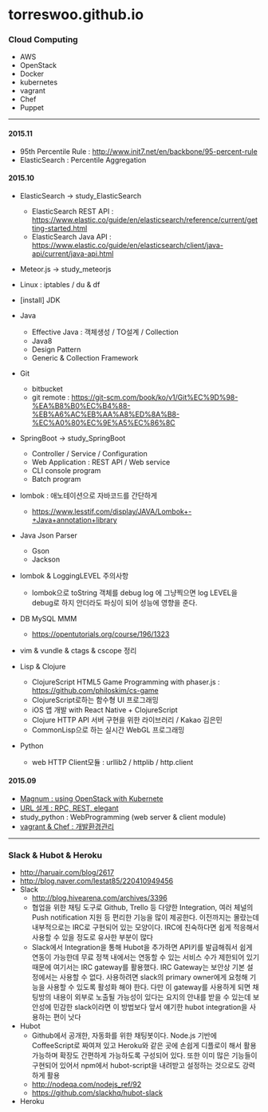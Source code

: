 # torreswoo.github.io


### Cloud Computing
- AWS
- OpenStack
- Docker
- kubernetes
- vagrant
- Chef
- Puppet


---

#### 2015.11
- 95th Percentile Rule : http://www.init7.net/en/backbone/95-percent-rule
- ElasticSearch : Percentile Aggregation
#### 2015.10
- ElasticSearch -> study_ElasticSearch
   - ElasticSearch REST API : https://www.elastic.co/guide/en/elasticsearch/reference/current/getting-started.html
   - ElasticSearch Java API : https://www.elastic.co/guide/en/elasticsearch/client/java-api/current/java-api.html
- Meteor.js -> study_meteorjs
- Linux : iptables / du & df
- [install] JDK
- Java
   - Effective Java : 객체생성 / TO설계 / Collection
   - Java8
   - Design Pattern
   - Generic & Collection Framework

- Git
   - bitbucket
   - git remote : https://git-scm.com/book/ko/v1/Git%EC%9D%98-%EA%B8%B0%EC%B4%88-%EB%A6%AC%EB%AA%A8%ED%8A%B8-%EC%A0%80%EC%9E%A5%EC%86%8C

- SpringBoot -> study_SpringBoot
   - Controller / Service / Configuration
   - Web Application : REST API / Web service
   - CLI console program
   - Batch program
- lombok : 애노테이션으로 자바코드를 간단하게
   - https://www.lesstif.com/display/JAVA/Lombok+-+Java+annotation+library
- Java Json Parser
   - Gson
   - Jackson

- lombok & LoggingLEVEL 주의사항
   - lombok으로 toString 객체를 debug log 에 그냥찍으면 log LEVEL을 debug로 하지 안더라도 파싱이 되어 성능에 영향을 준다.

- DB MySQL MMM
   - https://opentutorials.org/course/196/1323

- vim & vundle & ctags & cscope 정리

- Lisp & Clojure
   - ClojureScript HTML5 Game Programming with phaser.js : https://github.com/philoskim/cs-game
   - ClojureScript로하는 함수형 UI 프로그래밍
   - iOS 앱 개발 with React Native + ClojureScript
   - Clojure HTTP API 서버 구현을 위한 라이브러리 / Kakao 김은민
   - CommonLisp으로 하는 실시간 WebGL 프로그래밍

- Python
   - web HTTP Client모듈 : urllib2 / httplib / http.client


#### 2015.09
- [Magnum : using OpenStack with Kubernete]( )
- [URL 설계 : RPC, REST, elegant]()
- study_python : WebProgramming (web server & client module)
- [vagrant & Chef : 개발환경관리]()


---

### Slack & Hubot & Heroku
- http://haruair.com/blog/2617
- http://blog.naver.com/lestat85/220410949456
- Slack
   - http://blog.hivearena.com/archives/3396
   - 협업을 위한 채팅 도구로 Github, Trello 등 다양한 Integration, 여러 체널의 Push notification 지원 등 편리한 기능을 많이 제공한다. 이전까지는 몰랐는데 내부적으로는 IRC로 구현되어 있는 모양이다. IRC에 친숙하다면 쉽게 적응해서 사용할 수 있을 정도로 유사한 부분이 많다
   - Slack에서 Integration을 통해 Hubot을 추가하면 API키를 발급해줘서 쉽게 연동이 가능한데 무료 정책 내에서는 연동할 수 있는 서비스 수가 제한되어 있기 때문에 여기서는 IRC gateway를 활용했다. IRC Gateway는 보안상 기본 설정에서는 사용할 수 없다. 사용하려면 slack의 primary owner에게 요청해 기능을 사용할 수 있도록 활성화 해야 한다. 다만 이 gateway를 사용하게 되면 채팅방의 내용이 외부로 노출될 가능성이 있다는 요지의 안내를 받을 수 있는데 보안성에 민감한 slack이라면 이 방법보다 앞서 얘기한 hubot integration을 사용하는 편이 낫다
- Hubot
   - Github에서 공개한, 자동화를 위한 채팅봇이다. Node.js 기반에 CoffeeScript로 짜여져 있고 Heroku와 같은 곳에 손쉽게 디플로이 해서 활용 가능하며 확장도 간편하게 가능하도록 구성되어 있다. 또한 이미 많은 기능들이 구현되어 있어서 npm에서 hubot-script을 내려받고 설정하는 것으로도 강력하게 활용
   - http://nodeqa.com/nodejs_ref/92
   - https://github.com/slackhq/hubot-slack
- Heroku
